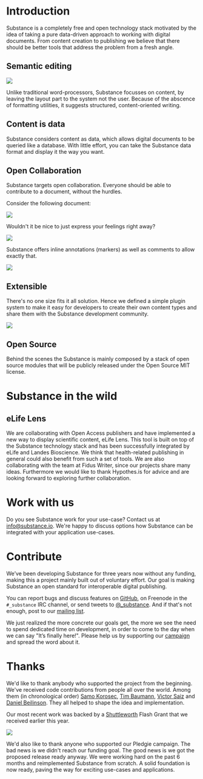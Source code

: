 # Introduction

Substance is a completely free and open technology stack motivated by the idea of taking a pure data-driven approach to working with digital documents. From content creation to publishing we believe that there should be better tools that address the problem from a fresh angle.

## Semantic editing

![](http://interior.substance.io/assets/images/illustrations/semantic-writing-elements.png)

Unlike traditional word-processors, Substance focusses on content, by leaving the layout part to the system not the user. Because of the abscence of formatting utilities, it suggests structured, content-oriented writing.

## Content is data

Substance considers content as data, which allows digital documents to be queried like a database. With little effort, you can take the Substance data format and display it the way you want.

## Open Collaboration

Substance targets open collaboration. Everyone should be able to contribute to a document, without the hurdles.

Consider the following document:

![](http://interior.substance.io/assets/images/illustrations/collaboration-1.png)

Wouldn't it be nice to just express your feelings right away?

![](http://interior.substance.io/assets/images/illustrations/collaboration-2.png)

Substance offers inline annotations (markers) as well as comments to allow exactly that.

![](http://interior.substance.io/assets/images/illustrations/collaboration-3.png)

## Extensible

There's no one size fits it all solution. Hence we defined a simple plugin system to make it easy for developers to create their own content types and share them with the Substance development community.

![](http://substance-assets.s3.amazonaws.com/62/583a4ca6c6a0bef0868fc8eb8402a7/mom.png)

## Open Source

Behind the scenes the Substance is mainly composed by a stack of open source modules that will be publicly released under the Open Source MIT license.

# Substance in the wild

## eLife Lens

We are collaborating with Open Access publishers and have implemented a new way to display scientific content,  eLife Lens. This tool is built on top of the Substance technology stack and has been successfully integrated by  eLife and  Landes Bioscience. We think that health-related publishing in general could also benefit from such a set of tools. We are also collaborating with the team at  Fidus Writer, since our projects share many ideas. Furthermore we would like to thank Hypothes.is for advice and are looking forward to exploring further collaboration. 

# Work with us

Do you see Substance work for your use-case? Contact us at info@substance.io. We're happy to discuss options how Substance can be integrated with your application use-cases.

# Contribute

We’ve been developing Substance for three years now without any funding, making this a project mainly built out of voluntary effort. Our goal is making Substance an open standard for interoperable digital publishing.

You can report bugs and discuss features on [GitHub](http://github.com/substance), on Freenode in the `#_substance` IRC channel, or send tweets to [@_substance](http://twitter.com/_substance).
And if that's not enough, post to our [mailing list](https://groups.google.com/forum/?fromgroups#!forum/substance_).

We just realized the more concrete our goals get, the more we see the need to spend dedicated time on development, in order to come to the day when we can say "It’s finally here!". Please help us by supporting our [campaign](http://www.pledgie.com/campaigns/18902) and spread the word about it. 

# Thanks

We'd like to thank anybody who supported the project from the beginning. We've received code contributions from people all over the world. Among them (in chronological order) [Samo Korosec](http://dribbble.com/froodee), [Tim Baumann](https://github.com/timjb), [Victor Saiz](https://github.com/vectorsize) and [Daniel Beilinson](https://github.com/Integral). They all helped to shape the idea and implementation.

Our most recent work was backed by a [Shuttleworth](http://www.shuttleworthfoundation.org/) Flash Grant that we received earlier this year. 

![](http://substance.io/images/shuttleworth.jpg)

We'd also like to thank anyone who supported our Pledgie campaign. The bad news is we didn't reach our funding goal. The good news is we got the proposed release ready anyway. We were working hard on the past 6 months and reimplemented Substance from scratch. A solid foundation is now ready, paving the way for exciting use-cases and applications.


